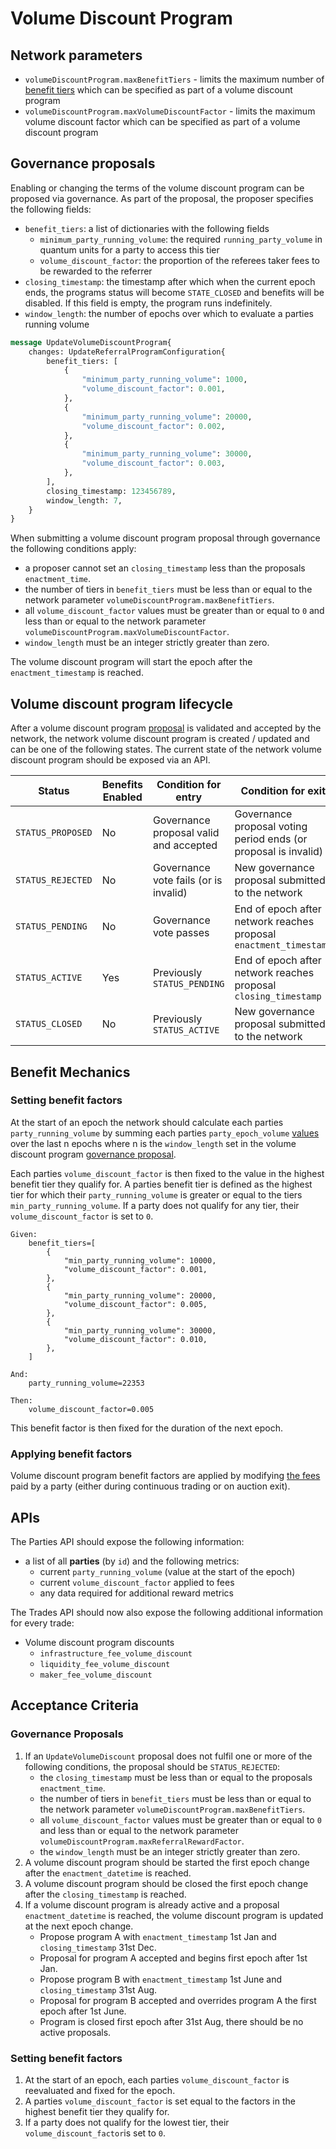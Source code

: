 # Volume Discount Program

## Network parameters

- `volumeDiscountProgram.maxBenefitTiers` - limits the maximum number of [benefit tiers](#governance-proposals) which can be specified as part of a volume discount program
- `volumeDiscountProgram.maxVolumeDiscountFactor` - limits the maximum volume discount factor which can be specified as part of a volume discount program

## Governance proposals

Enabling or changing the terms of the volume discount program can be proposed via governance. As part of the proposal, the proposer specifies the following fields:

- `benefit_tiers`: a list of dictionaries with the following fields
  - `minimum_party_running_volume`: the required `running_party_volume` in quantum units for a party to access this tier
  - `volume_discount_factor`: the proportion of the referees taker fees to be rewarded to the referrer
- `closing_timestamp`: the timestamp after which when the current epoch ends, the programs status will become `STATE_CLOSED` and benefits will be disabled. If this field is empty, the program runs indefinitely.
- `window_length`:  the number of epochs over which to evaluate a parties running volume

```protobuf
message UpdateVolumeDiscountProgram{
    changes: UpdateReferralProgramConfiguration{
        benefit_tiers: [
            {
                "minimum_party_running_volume": 1000,
                "volume_discount_factor": 0.001,
            },
            {
                "minimum_party_running_volume": 20000,
                "volume_discount_factor": 0.002,
            },
            {
                "minimum_party_running_volume": 30000,
                "volume_discount_factor": 0.003,
            },
        ],
        closing_timestamp: 123456789,
        window_length: 7,
    }
}
```

When submitting a volume discount program proposal through governance the following conditions apply:

- a proposer cannot set an `closing_timestamp` less than the proposals `enactment_time`.
- the number of tiers in `benefit_tiers` must be less than or equal to the network parameter `volumeDiscountProgram.maxBenefitTiers`.
- all `volume_discount_factor` values must be greater than or equal to `0` and less than or equal to the network parameter `volumeDiscountProgram.maxVolumeDiscountFactor`.
- `window_length` must be an integer strictly greater than zero.

The volume discount program will start the epoch after the `enactment_timestamp` is reached.

## Volume discount program lifecycle

After a volume discount program [proposal](#governance-proposals) is validated and accepted by the network, the network volume discount program is created / updated and can be one of the following states. The current state of the network volume discount program should be exposed via an API.

| Status               | Benefits Enabled | Condition for entry                                       | Condition for exit                                                |
| -------------------- | ---------------- | --------------------------------------------------------- | ----------------------------------------------------------------- |
| `STATUS_PROPOSED`    | No               | Governance proposal valid and accepted                    | Governance proposal voting period ends (or proposal is invalid)   |
| `STATUS_REJECTED`    | No               | Governance vote fails (or is invalid)                     | New governance proposal submitted to the network                 |
| `STATUS_PENDING`     | No               | Governance vote passes                                    | End of epoch after network reaches proposal `enactment_timestamp` |
| `STATUS_ACTIVE`      | Yes              | Previously `STATUS_PENDING`                               | End of epoch after network reaches proposal `closing_timestamp`   |
| `STATUS_CLOSED`      | No               | Previously `STATUS_ACTIVE`                                | New governance proposal submitted to the network                  |

## Benefit Mechanics

### Setting benefit factors

At the start of an epoch the network should calculate each parties `party_running_volume` by summing each parties `party_epoch_volume` [values](./0082-RFPR-on_chain_referral_program.md#party-epoch-volumes) over the last n epochs where n is the `window_length` set in the volume discount program [governance proposal](#governance-proposals).

Each parties `volume_discount_factor` is then fixed to the value in the highest benefit tier they qualify for. A parties benefit tier is defined as the highest tier for which their `party_running_volume` is greater or equal to the tiers `min_party_running_volume`. If a party does not qualify for any tier, their `volume_discount_factor` is set to `0`.

```pseudo
Given:
    benefit_tiers=[
        {
            "min_party_running_volume": 10000,
            "volume_discount_factor": 0.001,
        },
        {
            "min_party_running_volume": 20000,
            "volume_discount_factor": 0.005,
        },
        {
            "min_party_running_volume": 30000,
            "volume_discount_factor": 0.010,
        },
    ]

And:
    party_running_volume=22353

Then:
    volume_discount_factor=0.005
```

This benefit factor is then fixed for the duration of the next epoch.

### Applying benefit factors

Volume discount program benefit factors are applied by modifying [the fees](./0029-FEES-fees.md) paid by a party (either during continuous trading or on auction exit).

## APIs

The Parties API should expose the following information:

- a list of all **parties** (by `id`) and the following metrics:
  - current `party_running_volume` (value at the start of the epoch)
  - current `volume_discount_factor` applied to fees
  - any data required for additional reward metrics

The Trades API should now also expose the following additional information for every trade:

- Volume discount program discounts
  - `infrastructure_fee_volume_discount`
  - `liquidity_fee_volume_discount`
  - `maker_fee_volume_discount`

## Acceptance Criteria

### Governance Proposals

1. If an `UpdateVolumeDiscount` proposal does not fulfil one or more of the following conditions, the proposal should be `STATUS_REJECTED`:
    - the `closing_timestamp` must be less than or equal to the proposals `enactment_time`.
    - the number of tiers in `benefit_tiers` must be less than or equal to the network parameter `volumeDiscountProgram.maxBenefitTiers`.
    - all `volume_discount_factor` values must be greater than or equal to `0` and less than or equal to the network parameter `volumeDiscountProgram.maxReferralRewardFactor`.
    - the `window_length` must be an integer strictly greater than zero.
1. A volume discount program should be started the first epoch change after the `enactment_datetime` is reached.
1. A volume discount program should be closed the first epoch change after the `closing_timestamp` is reached.
1. If a volume discount program is already active and a proposal `enactment_datetime` is reached, the volume discount program is updated at the next epoch change.
    - Propose program A with `enactment_timestamp` 1st Jan and `closing_timestamp` 31st Dec.
    - Proposal for program A accepted and begins first epoch after 1st Jan.
    - Propose program B with `enactment_timestamp` 1st June and `closing_timestamp` 31st Aug.
    - Proposal for program B accepted and overrides program A the first epoch after 1st June.
    - Program is closed first epoch after 31st Aug, there should be no active proposals.


### Setting benefit factors

1. At the start of an epoch, each parties `volume_discount_factor` is reevaluated and fixed for the epoch.
1. A parties `volume_discount_factor`  is set equal to the factors in the highest benefit tier they qualify for.
1. If a party does not qualify for the lowest tier, their `volume_discount_factor`is set to `0`.
